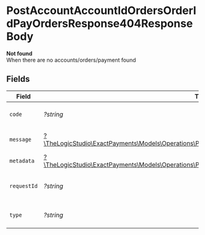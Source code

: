 # PostAccountAccountIdOrdersOrderIdPayOrdersResponse404ResponseBody

**Not found**\
When there are no accounts/orders/payment found



## Fields

| Field                                                                                                                                                                                | Type                                                                                                                                                                                 | Required                                                                                                                                                                             | Description                                                                                                                                                                          | Example                                                                                                                                                                              |
| ------------------------------------------------------------------------------------------------------------------------------------------------------------------------------------ | ------------------------------------------------------------------------------------------------------------------------------------------------------------------------------------ | ------------------------------------------------------------------------------------------------------------------------------------------------------------------------------------ | ------------------------------------------------------------------------------------------------------------------------------------------------------------------------------------ | ------------------------------------------------------------------------------------------------------------------------------------------------------------------------------------ |
| `code`                                                                                                                                                                               | *?string*                                                                                                                                                                            | :heavy_minus_sign:                                                                                                                                                                   | Code of the api error.                                                                                                                                                               | order-validation-error                                                                                                                                                               |
| `message`                                                                                                                                                                            | [?\TheLogicStudio\ExactPayments\Models\Operations\PostAccountAccountIdOrdersOrderIdPayOrdersMessage](../../Models/Operations/PostAccountAccountIdOrdersOrderIdPayOrdersMessage.md)   | :heavy_minus_sign:                                                                                                                                                                   | Message explaining the error.                                                                                                                                                        |                                                                                                                                                                                      |
| `metadata`                                                                                                                                                                           | [?\TheLogicStudio\ExactPayments\Models\Operations\PostAccountAccountIdOrdersOrderIdPayOrdersMetadata](../../Models/Operations/PostAccountAccountIdOrdersOrderIdPayOrdersMetadata.md) | :heavy_minus_sign:                                                                                                                                                                   | N/A                                                                                                                                                                                  |                                                                                                                                                                                      |
| `requestId`                                                                                                                                                                          | *?string*                                                                                                                                                                            | :heavy_minus_sign:                                                                                                                                                                   | Request identifier in UUID format.                                                                                                                                                   | bcc78633-cd09-4e7d-8f3b-d593fdc1439c                                                                                                                                                 |
| `type`                                                                                                                                                                               | *?string*                                                                                                                                                                            | :heavy_minus_sign:                                                                                                                                                                   | Type of the external error.                                                                                                                                                          | api-error                                                                                                                                                                            |